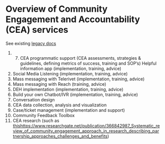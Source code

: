# Overview of Community Engagement and Accountability (CEA) services
See existing [legacy docs](https://github.com/rodekruis/CEA-IM-Services/wiki)

1. 7. CEA programmatic support (CEA assessments, strategies & guidelines, defining metrics of success, training and SOP’s)
Helpful information app (implementation, training, advice)
2. Social Media Listening (implementation, training, advice)
3. Mass messaging with Telerivet (implementation, training, advice)
4. Mass messaging with Reach (training, advice)
5. DEH implementation (implementation, training, advice)
6. Build your own Chatbot/IVR (implementation, training, advice)
8. Conversation design
9. CEA data collection, analysis and visualization
10. Case/ticket management (implementation and support)
11. Community Feedback Toolbox
12. CEA research (such as [this](https://www.researchgate.net/publication/366842987_Systematic_review_of_community_engagement_approach_in_research_describing_partnership_approaches_challenges_and_benefits)https://www.researchgate.net/publication/366842987_Systematic_review_of_community_engagement_approach_in_research_describing_partnership_approaches_challenges_and_benefits)
